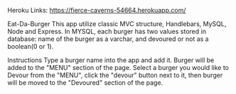 Heroku Links:
https://fierce-caverns-54664.herokuapp.com/


Eat-Da-Burger
This app utilize classic MVC structure, Handlebars, MySQL, Node and Express. In MYSQL, each burger has two values stored in database: name of the burger as a varchar, and devoured or not as a boolean(0 or 1). 

Instructions
Type a burger name into the app and add it.
Burger will be added to the "MENU" section of the page.
Select a burger you would like to Devour from the "MENU", click the "devour" button next to it, then burger will be moved to the "Devoured" section of the page.

